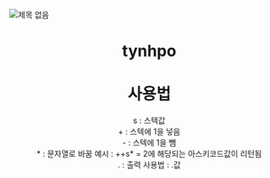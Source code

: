 ![제목 없음](https://user-images.githubusercontent.com/94734506/230634870-67ebb399-b09d-4a60-a714-787be9d4eb38.png)

<h1 align="center">tynhpo</h1>
<h1 align="center">사용법</h1>
<p align="center">
s : 스텍값<br>
+ : 스텍에 1을 넣음<br>
- : 스텍에 1을 뺌<br>
* : 문자열로 바꿈 예시 : ++s* = 2에 해당되는 아스키코드값이 리턴됨<br>
. : 출력 사용법 : .값<br>
</p>
